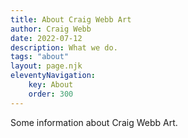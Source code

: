 ```yaml
---
title: About Craig Webb Art
author: Craig Webb
date: 2022-07-12
description: What we do.
tags: "about"
layout: page.njk
eleventyNavigation:
    key: About
    order: 300
---
```



Some information about Craig Webb Art.